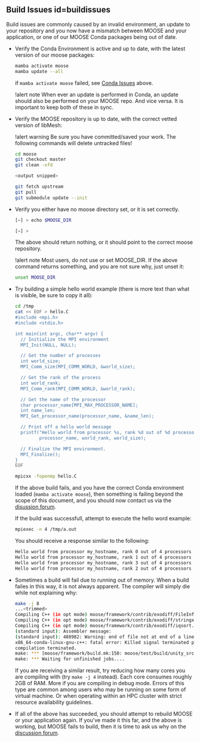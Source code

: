 ## Build Issues id=buildissues

Build issues are commonly caused by an invalid environment, an update to your repository
and you now have a mismatch between MOOSE and your application, or one of our MOOSE Conda packages
being out of date.

- Verify the Conda Environment is active and up to date, with the latest version of our moose
  packages:

  ```bash
  mamba activate moose
  mamba update --all
  ```

  if `mamba activate moose` failed, see [Conda Issues](help/troubleshooting.md#condaissues) above.

  !alert note
  When ever an update is performed in Conda, an update should also be performed on your MOOSE repo.
  And vice versa. It is important to keep both of these in sync.

- Verify the MOOSE repository is up to date, with the correct vetted version of libMesh:

  !alert warning
  Be sure you have committed/saved your work. The following commands will delete untracked files!

  ```bash
  cd moose
  git checkout master
  git clean -xfd

  <output snipped>

  git fetch upstream
  git pull
  git submodule update --init
  ```

- Verify you either have no moose directory set, or it is set correctly.

  ```bash
  [~] > echo $MOOSE_DIR

  [~] >
  ```

  The above should return nothing, or it should point to the correct moose repository.

  !alert note
  Most users, do not use or set MOOSE_DIR. If the above command returns something, and you are not
  sure why, just unset it:

  ```bash
  unset MOOSE_DIR
  ```

- Try building a simple hello world example (there is more text than what is visible, be sure to
  copy it all):

  ```bash
  cd /tmp
  cat << EOF > hello.C
  #include <mpi.h>
  #include <stdio.h>

  int main(int argc, char** argv) {
    // Initialize the MPI environment
    MPI_Init(NULL, NULL);

    // Get the number of processes
    int world_size;
    MPI_Comm_size(MPI_COMM_WORLD, &world_size);

    // Get the rank of the process
    int world_rank;
    MPI_Comm_rank(MPI_COMM_WORLD, &world_rank);

    // Get the name of the processor
    char processor_name[MPI_MAX_PROCESSOR_NAME];
    int name_len;
    MPI_Get_processor_name(processor_name, &name_len);

    // Print off a hello world message
    printf("Hello world from processor %s, rank %d out of %d processors\n",
           processor_name, world_rank, world_size);

    // Finalize the MPI environment.
    MPI_Finalize();
  }
  EOF

  mpicxx -fopenmp hello.C
  ```

  If the above build fails, and you have the correct Conda environment loaded
  (`mamba activate moose`), then something is failing beyond the scope of this document, and you
  should now contact us via the [disussion forum](faq/discussion_forum.md).

  If the build was successfull, attempt to execute the hello word example:

  ```bash
  mpiexec -n 4 /tmp/a.out
  ```

  You should receive a response similar to the following:

  ```bash
  Hello world from processor my_hostname, rank 0 out of 4 processors
  Hello world from processor my_hostname, rank 1 out of 4 processors
  Hello world from processor my_hostname, rank 3 out of 4 processors
  Hello world from processor my_hostname, rank 2 out of 4 processors
  ```

- Sometimes a build will fail due to running out of memory. When a build failes in this way, it is
  not always apparent. The compiler will simply die while not explaining why:

  ```bash
  make -j 8
  ...<trimmed>
  Compiling C++ (in opt mode) moose/framework/contrib/exodiff/FileInfo.C...
  Compiling C++ (in opt mode) moose/framework/contrib/exodiff/stringx.C...
  Compiling C++ (in opt mode) moose/framework/contrib/exodiff/iqsort.C...
  (standard input): Assembler message:
  (standard input): 488982: Warning: end of file not at end of a line; newline inserted
  x86_64-conda-linux-gnu-c++: fatal error: Killed signal terminated program cc1plus
  compilation terminated.
  make: *** [moose/framework/build.mk:150: moose/test/build/unity_src/object.x86_64-conda-linux-gnu.opt.lo] Error 1
  make: *** Waiting for unfinished jobs....
  ```

  If you are receiving a similar result, try reducing how many cores you are compiling with (try
  `make -j 4` instead). Each core consumes roughly 2GB of RAM. More if you are compiling in debug
  mode. Errors of this type are common among users who may be running on some form of virtual
  machine. Or when operating within an HPC cluster with strict resource availability guidelines.

- If all of the above has succeeded, you should attempt to rebuild MOOSE or your application again.
  If you've made it this far, and the above is working, but MOOSE fails to build, then it is time to
  ask us why on the [discussion forum](faq/discussion_forum.md).
